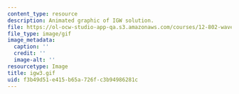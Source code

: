 ```yaml
---
content_type: resource
description: Animated graphic of IGW solution.
file: https://ol-ocw-studio-app-qa.s3.amazonaws.com/courses/12-802-wave-motions-in-the-ocean-and-atmosphere-spring-2004/f3b49d51e415b65a726fc3b94986281c_igw3.gif
file_type: image/gif
image_metadata:
  caption: ''
  credit: ''
  image-alt: ''
resourcetype: Image
title: igw3.gif
uid: f3b49d51-e415-b65a-726f-c3b94986281c
---
```

